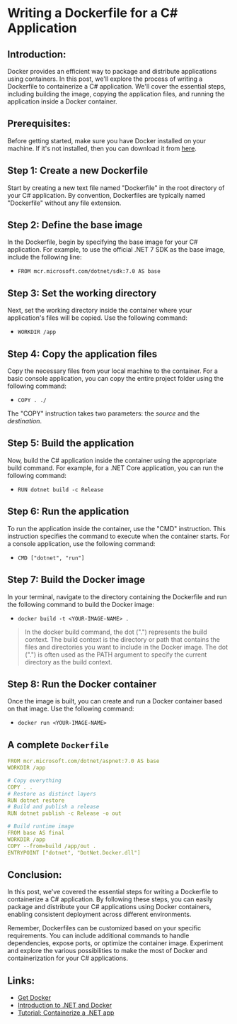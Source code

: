 # Writing a Dockerfile for a C# Application

## Introduction:
Docker provides an efficient way to package and distribute applications using containers. In this post, we'll explore the process of writing a Dockerfile to containerize a C# application. We'll cover the essential steps, including building the image, copying the application files, and running the application inside a Docker container.

## Prerequisites:
Before getting started, make sure you have Docker installed on your machine. If it's not installed, then you can download it from [here](https://docs.docker.com/get-docker/).

## Step 1: Create a new Dockerfile
Start by creating a new text file named "Dockerfile" in the root directory of your C# application. By convention, Dockerfiles are typically named "Dockerfile" without any file extension.

## Step 2: Define the base image
In the Dockerfile, begin by specifying the base image for your C# application. For example, to use the official .NET 7 SDK as the base image, include the following line:

* `FROM mcr.microsoft.com/dotnet/sdk:7.0 AS base` 

## Step 3: Set the working directory
Next, set the working directory inside the container where your application's files will be copied. Use the following command:

* `WORKDIR /app`

## Step 4: Copy the application files
Copy the necessary files from your local machine to the container. For a basic console application, you can copy the entire project folder using the following command:

* `COPY . ./`

 The "COPY" instruction takes two parameters: the _source_ and the _destination_.

## Step 5: Build the application
Now, build the C# application inside the container using the appropriate build command. For example, for a .NET Core application, you can run the following command:

* `RUN dotnet build -c Release`

## Step 6: Run the application
To run the application inside the container, use the "CMD" instruction. This instruction specifies the command to execute when the container starts. For a console application, use the following command:

* `CMD ["dotnet", "run"]`

## Step 7: Build the Docker image
In your terminal, navigate to the directory containing the Dockerfile and run the following command to build the Docker image:

* `docker build -t <YOUR-IMAGE-NAME> .`

>In the docker build command, the dot (".") represents the build context. The build context is the directory or path that contains the files and directories you want to include in the Docker image. The dot (".") is often used as the PATH argument to specify the current directory as the build context.

## Step 8: Run the Docker container
Once the image is built, you can create and run a Docker container based on that image. Use the following command:

* `docker run <YOUR-IMAGE-NAME>`

## A complete `Dockerfile`

```yml
FROM mcr.microsoft.com/dotnet/aspnet:7.0 AS base
WORKDIR /app

# Copy everything
COPY . .
# Restore as distinct layers
RUN dotnet restore
# Build and publish a release
RUN dotnet publish -c Release -o out

# Build runtime image
FROM base AS final
WORKDIR /app
COPY --from=build /app/out .
ENTRYPOINT ["dotnet", "DotNet.Docker.dll"]
```

## Conclusion:
In this post, we've covered the essential steps for writing a Dockerfile to containerize a C# application. By following these steps, you can easily package and distribute your C# applications using Docker containers, enabling consistent deployment across different environments.

Remember, Dockerfiles can be customized based on your specific requirements. You can include additional commands to handle dependencies, expose ports, or optimize the container image. Experiment and explore the various possibilities to make the most of Docker and containerization for your C# applications.

## Links:
* [Get Docker](https://docs.docker.com/get-docker/)
* [Introduction to .NET and Docker](https://learn.microsoft.com/en-us/dotnet/core/docker/introduction)
* [Tutorial: Containerize a .NET app](https://learn.microsoft.com/en-us/dotnet/core/docker/build-container?tabs=windows)

